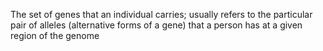 The set of genes that an individual carries; usually refers to the particular pair of alleles (alternative forms of a gene) that a person has at a given region of the genome